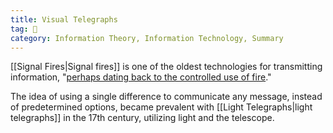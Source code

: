 ```yaml
---
title: Visual Telegraphs
tag: 🌿 
category: Information Theory, Information Technology, Summary
---
```


[[Signal Fires|Signal fires]] is one of the oldest technologies for transmitting information, "[perhaps dating back to the controlled use of fire](https://youtu.be/cKkacTkCjjs?t=11)."

The idea of using a single difference to communicate any message, instead of predetermined options, became prevalent with [[Light Telegraphs|light telegraphs]] in the 17th century, utilizing light and the telescope.